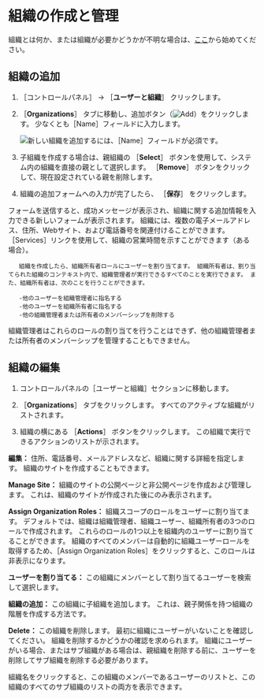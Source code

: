 # 組織の作成と管理

組織とは何か、または組織が必要かどうかが不明な場合は、[ここ](./understanding-organizations.md)から始めてください。

<a name="adding-organizations" />

## 組織の追加

1. ［コントロールパネル］ &rarr; ［**ユーザーと組織**］ クリックします。
1. ［**Organizations**］ タブに移動し、追加ボタン（![Add](../../images/icon-add.png)）をクリックします。 少なくとも［Name］フィールドに入力します。

    ![新しい組織を追加するには、［Name］フィールドが必須です。](./creating-and-managing-organizations/images/01.png)

1. 子組織を作成する場合は、親組織の ［**Select**］ ボタンを使用して、システム内の組織を直接の親として選択します。 ［**Remove**］ ボタンをクリックして、現在設定されている親を削除します。
1. 組織の追加フォームへの入力が完了したら、 ［**保存**］ をクリックします。

フォームを送信すると、成功メッセージが表示され、組織に関する追加情報を入力できる新しいフォームが表示されます。 組織には、複数の電子メールアドレス、住所、Webサイト、および電話番号を関連付けることができます。 ［Services］リンクを使用して、組織の営業時間を示すことができます（ある場合）。

```tip::
   組織を作成したら、組織所有者ロールにユーザーを割り当てます。 組織所有者は、割り当てられた組織のコンテキスト内で、組織管理者が実行できるすべてのことを実行できます。 また、組織所有者は、次のことを行うことができます。

   -他のユーザーを組織管理者に指名する
   -他のユーザーを組織所有者に指名する
   -他の組織管理者または所有者のメンバーシップを削除する
```

組織管理者はこれらのロールの割り当てを行うことはできず、他の組織管理者または所有者のメンバーシップを管理することもできません。

<a name="editing-organizations" />

## 組織の編集

1. コントロールパネルの［ユーザーと組織］セクションに移動します。

1. ［**Organizations**］ タブをクリックします。 すべてのアクティブな組織がリストされます。

1. 組織の横にある ［**Actions**］ ボタンをクリックします。 この組織で実行できるアクションのリストが示されます。

**編集：** 住所、電話番号、メールアドレスなど、組織に関する詳細を指定します。 組織のサイトを作成することもできます。

**Manage Site：** 組織のサイトの公開ページと非公開ページを作成および管理します。 これは、組織のサイトが作成された後にのみ表示されます。

**Assign Organization Roles：** 組織スコープのロールをユーザーに割り当てます。 デフォルトでは、組織は組織管理者、組織ユーザー、組織所有者の3つのロールで作成されます。 これらのロールの1つ以上を組織内のユーザーに割り当てることができます。 組織のすべてのメンバーは自動的に組織ユーザーロールを取得するため、［Assign Organization Roles］をクリックすると、このロールは非表示になります。

**ユーザーを割り当てる：** この組織にメンバーとして割り当てるユーザーを検索して選択します。

**組織の追加：** この組織に子組織を追加します。 これは、親子関係を持つ組織の階層を作成する方法です。

**Delete：** この組織を削除します。 最初に組織にユーザーがいないことを確認してください。 組織を削除するかどうかの確認を求められます。 組織にユーザーがいる場合、またはサブ組織がある場合は、親組織を削除する前に、ユーザーを削除してサブ組織を削除する必要があります。

組織名をクリックすると、この組織のメンバーであるユーザーのリストと、この組織のすべてのサブ組織のリストの両方を表示できます。

